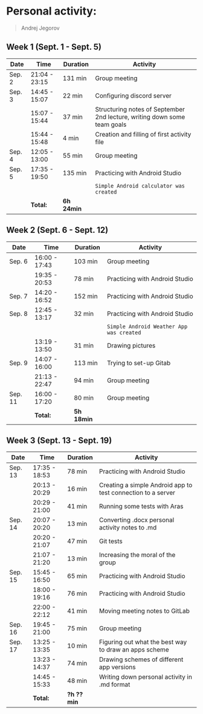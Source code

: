 # Personal activity:
> Andrej Jegorov

## Week 1 (Sept. 1 - Sept. 5)

| **Date** | **Time**      | **Duration**   | **Activity** |
| -------- | ------------- | ------------   | ------------ |
| Sep. 2    | 21:04 - 23:15 | 131 min       | Group meeting |
| Sep. 3    | 14:45 - 15:07 | 22 min        | Configuring discord server |
|           | 15:07 - 15:44 | 37 min        | Structuring notes of September 2nd lecture, writing down some team goals |
|           | 15:44 - 15:48 | 4 min         | Creation and filling of first activity file |
| Sep. 4    | 12:05 - 13:00     | 55 min    | Group meeting |
| Sep. 5    | 17:35 - 19:50     | 135 min   | Practicing with Android Studio |
|||| `Simple Android calculator was created` |
|  | **Total:** | **6h 24min** | |


## Week 2 (Sept. 6 - Sept. 12)

| **Date**  | **Time**      | **Duration**   | **Activity** |
| --------  | ------------- | ------------   | ------------ |
| Sep. 6    | 16:00 - 17:43 | 103 min        | Group meeting |
|           | 19:35 - 20:53 | 78 min         | Practicing with Android Studio |
| Sep. 7    | 14:20 - 16:52 | 152 min        | Practicing with Android Studio |
| Sep. 8    | 12:45 - 13:17 | 32 min        | Practicing with Android Studio |
|||| `Simple Android Weather App was created` |
|            | 13:19 - 13:50 | 31 min        | Drawing pictures |
| Sep. 9     | 14:07 - 16:00 | 113 min       | Trying to set-up Gitab |
|            | 21:13 - 22:47 | 94 min        | Group meeting |
| Sep. 11    | 16:00 - 17:20 | 80 min        | Group meeting |
|  | **Total:** | **5h 18min** | |


## Week 3 (Sept. 13 - Sept. 19)

| **Date**  | **Time**      | **Duration**  | **Activity** |
| --------  | ------------- | ------------  | ------------ |
| Sep. 13   | 17:35 - 18:53 | 78 min        | Practicing with Android Studio |
|           | 20:13 - 20:29 | 16 min        | Creating a simple Android app to test connection to a server |
|           | 20:29 - 21:00 | 41 min        | Running some tests with Aras |
| Sep. 14   | 20:07 - 20:20 | 13 min        | Converting .docx personal activity notes to .md |
|           | 20:20 - 21:07 | 47 min        | Git tests |
|           | 21:07 - 21:20 | 13 min        | Increasing the moral of the group |
| Sep. 15   | 15:45 - 16:50 | 65 min        | Practicing with Android Studio |
|           | 18:00 - 19:16 | 76 min        | Practicing with Android Studio |
|           | 22:00 - 22:12 | 41 min        | Moving meeting notes to GitLab |
| Sep. 16   | 19:45 - 21:00 | 75 min        | Group meeting |
| Sep. 17   | 13:25 - 13:35 | 10 min        | Figuring out what the best way to draw an apps scheme |
|           | 13:23 - 14:37 | 74 min        | Drawing schemes of different app versions |
|           | 14:45 - 15:33 | 48 min        | Writing down personal activity in .md format |
|  | **Total:** | **?h ??min** | |
